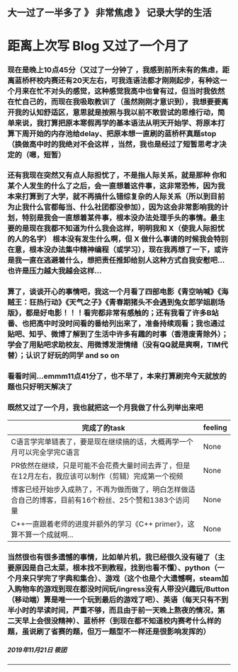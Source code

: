 大一过了一半多了 》 非常焦虑 》 记录大学的生活
---

# 距离上次写 Blog 又过了一个月了

### 现在是晚上10点45分（又过了一分钟了 ，我感到前所未有的焦虑，距离蓝桥杯校内赛还有20天左右，可我连语法都才刚刚起步，有种这一个月来在忙不对头的感觉，这种感觉我高中也曾有过，但当时我依然在忙自己的，而现在我吸取教训了（虽然刚刚才意识到），我想要要离开我的认知舒适区，意思就是按照与我以前不敢尝试的思维行动，简单来说，我打算把原本寒假再学的基本语法从明天开始学、将原本打算下周开始的内存池给delay、把原本想一直刷的蓝桥杯真题stop（换做高中时的我绝对不会这样 ，当然，我也是经过了短暂思考才决定的（嗯，短暂）

### 还有我现在突然又有点人际担忧了，不是指人际关系，就是那种 你和某个人发生的什么了之后，会一直想着这件事，这非常恐怖，因为我本来打算到了大学，就不再搞什么错综复杂的人际关系（所以到目前为止我什么官都每当、什么社团都没参加），因为这会非常影响我的计划，特别是我会一直想着某件事，根本没办法处理手头的事情。最主要的是现在我都不知道为什么我会这样，明明我和 X（使我人际担忧的人的名字） 根本没有发生什么啊，但 X 做什么事请的时候我会特别在意，根本没办法集中精神编程（或学习），现在我再想了一下，或许是我一直在逃避着什么，想把责任推卸给别人这种方式自我安慰吧...也许是压力越大我越会这样...

### 算了，谈谈开心的事情吧，我这一个月看了四部电影《青空呐喊》《海贼王：狂热行动》《天气之子》《青春期猪头不会遇到兔女郎学姐剧场版》，都是好电影！！！看完都非常有感触的；还有我看了许多B站番、也把高中时没时间看的番给列出来了，准备持续观看；我也通过贴吧、知乎、微博了解到了生活中许多有趣的时事（香港废青除外）；学会了用贴吧求助校友、用微博发泄情绪（没有QQ就是爽啊，TIM代替）；认识了好玩的同学 and so on

### 看看时间...emmm11点41分了，也不早了，本来打算刷完今天就放的题也只好明天解决了

### 既然又过了一个月，我也就把这一个月我做了什么列举出来吧

| 完成了的task                            | feeling |     
 -------------                     |-------------
| C语言学完单链表了，要是现在继续搞的话，大概再学一个月可以完全学完C语言|    None    |
| PR依然在继续，只是可能不会花费大量时间去弄了，但是在12月左右，我应该可以制作（剪辑）完成第一个视频 |   None    |     
| 博客已经开始步入成熟了，不再为做而做了，明白怎样做适合自己的博客，目前有16个粉丝、25个赞和1383个访问量|   None   |   
| C++一直跟着老师的进度并额外的学习《C++ primer》，这算不算一个成就啊... |   None   |   

### 当然很也有很多遗憾的事情，比如单片机，我已经很久没有碰了（主要原因是自己太菜，根本找不到教程，找到也看不懂）、python（一个月来只学完了字典和集合）、游戏（这个也是个大遗憾啊，steam加入购物车的游戏到现在都没时间玩/ingress没有人带没兴趣玩/Button（移动端）算是唯一一个玩到最后的游戏了吧）、英语（每天只有不到半小时的早读时间，严重不够，而且由于前一天晚上熬夜的情况，第二天早上会很没精神）、蓝桥杯（到现在都不知道校内赛考什么样的题，虽说刷了省赛的题，但万一题型不一样还是很影响发挥的）




##### 2019年11月21日 筱团
---
